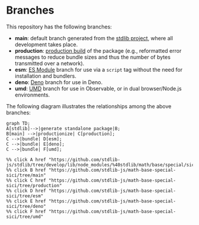 <!--

@license Apache-2.0

Copyright (c) 2022 The Stdlib Authors.

Licensed under the Apache License, Version 2.0 (the "License");
you may not use this file except in compliance with the License.
You may obtain a copy of the License at

    http://www.apache.org/licenses/LICENSE-2.0

Unless required by applicable law or agreed to in writing, software
distributed under the License is distributed on an "AS IS" BASIS,
WITHOUT WARRANTIES OR CONDITIONS OF ANY KIND, either express or implied.
See the License for the specific language governing permissions and
limitations under the License.

-->

# Branches

This repository has the following branches:

-   **main**: default branch generated from the [stdlib project][stdlib-url], where all development takes place.
-   **production**: [production build][production-url] of the package (e.g., reformatted error messages to reduce bundle sizes and thus the number of bytes transmitted over a network).
-   **esm**: [ES Module][esm-url] branch for use via a `script` tag without the need for installation and bundlers.
-   **deno**: [Deno][deno-url] branch for use in Deno.
-   **umd**: [UMD][umd-url] branch for use in Observable, or in dual browser/Node.js environments.

The following diagram illustrates the relationships among the above branches:

```mermaid
graph TD;
A[stdlib]-->|generate standalone package|B;
B[main] -->|productionize| C[production];
C -->|bundle| D[esm];
C -->|bundle| E[deno];
C -->|bundle| F[umd];

%% click A href "https://github.com/stdlib-js/stdlib/tree/develop/lib/node_modules/%40stdlib/math/base/special/sici"
%% click B href "https://github.com/stdlib-js/math-base-special-sici/tree/main"
%% click C href "https://github.com/stdlib-js/math-base-special-sici/tree/production"
%% click D href "https://github.com/stdlib-js/math-base-special-sici/tree/esm"
%% click E href "https://github.com/stdlib-js/math-base-special-sici/tree/deno"
%% click F href "https://github.com/stdlib-js/math-base-special-sici/tree/umd"
```

[stdlib-url]: https://github.com/stdlib-js/stdlib/tree/develop/lib/node_modules/%40stdlib/math/base/special/sici
[production-url]: https://github.com/stdlib-js/math-base-special-sici/tree/production
[deno-url]: https://github.com/stdlib-js/math-base-special-sici/tree/deno
[umd-url]: https://github.com/stdlib-js/math-base-special-sici/tree/umd
[esm-url]: https://github.com/stdlib-js/math-base-special-sici/tree/esm